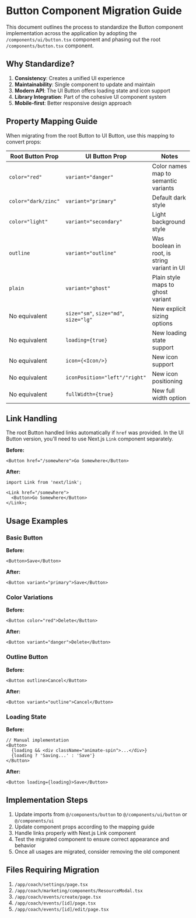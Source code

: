 # Button Component Migration Guide

This document outlines the process to standardize the Button component implementation across the application by adopting the `/components/ui/button.tsx` component and phasing out the root `/components/button.tsx` component.

## Why Standardize?

1. **Consistency**: Creates a unified UI experience
2. **Maintainability**: Single component to update and maintain
3. **Modern API**: The UI Button offers loading state and icon support
4. **Library Integration**: Part of the cohesive UI component system
5. **Mobile-first**: Better responsive design approach

## Property Mapping Guide

When migrating from the root Button to UI Button, use this mapping to convert props:

| Root Button Prop    | UI Button Prop                        | Notes                                        |
| ------------------- | ------------------------------------- | -------------------------------------------- |
| `color="red"`       | `variant="danger"`                    | Color names map to semantic variants         |
| `color="dark/zinc"` | `variant="primary"`                   | Default dark style                           |
| `color="light"`     | `variant="secondary"`                 | Light background style                       |
| `outline`           | `variant="outline"`                   | Was boolean in root, is string variant in UI |
| `plain`             | `variant="ghost"`                     | Plain style maps to ghost variant            |
| No equivalent       | `size="sm"`, `size="md"`, `size="lg"` | New explicit sizing options                  |
| No equivalent       | `loading={true}`                      | New loading state support                    |
| No equivalent       | `icon={<Icon/>}`                      | New icon support                             |
| No equivalent       | `iconPosition="left"/"right"`         | New icon positioning                         |
| No equivalent       | `fullWidth={true}`                    | New full width option                        |

## Link Handling

The root Button handled links automatically if `href` was provided. In the UI Button version, you'll need to use Next.js `Link` component separately.

**Before:**

```tsx
<Button href="/somewhere">Go Somewhere</Button>
```

**After:**

```tsx
import Link from 'next/link';

<Link href="/somewhere">
  <Button>Go Somewhere</Button>
</Link>;
```

## Usage Examples

### Basic Button

**Before:**

```tsx
<Button>Save</Button>
```

**After:**

```tsx
<Button variant="primary">Save</Button>
```

### Color Variations

**Before:**

```tsx
<Button color="red">Delete</Button>
```

**After:**

```tsx
<Button variant="danger">Delete</Button>
```

### Outline Button

**Before:**

```tsx
<Button outline>Cancel</Button>
```

**After:**

```tsx
<Button variant="outline">Cancel</Button>
```

### Loading State

**Before:**

```tsx
// Manual implementation
<Button>
  {loading && <div className="animate-spin">...</div>}
  {loading ? 'Saving...' : 'Save'}
</Button>
```

**After:**

```tsx
<Button loading={loading}>Save</Button>
```

## Implementation Steps

1. Update imports from `@/components/button` to `@/components/ui/button` or `@/components/ui`
2. Update component props according to the mapping guide
3. Handle links properly with Next.js Link component
4. Test the migrated component to ensure correct appearance and behavior
5. Once all usages are migrated, consider removing the old component

## Files Requiring Migration

1. `/app/coach/settings/page.tsx`
2. `/app/coach/marketing/components/ResourceModal.tsx`
3. `/app/coach/events/create/page.tsx`
4. `/app/coach/events/[id]/page.tsx`
5. `/app/coach/events/[id]/edit/page.tsx`
